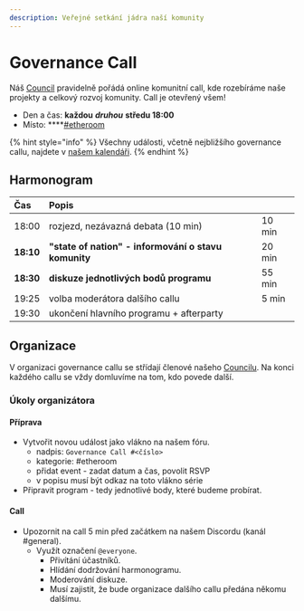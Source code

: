```yaml
---
description: Veřejné setkání jádra naší komunity
---
```


# Governance Call

Náš [Council](../council.md) pravidelně pořádá online komunitní call, kde rozebíráme naše projekty a celkový rozvoj komunity. Call je otevřený všem!

* Den a čas: **každou** _**druhou**_ **středu 18:00**
* Místo: ****[\#etheroom](../projekty/etheroom/)

{% hint style="info" %}
Všechny události, včetně nejbližšího governance callu, najdete v [našem kalendáři](https://forum.gwei.cz/calendar).
{% endhint %}

## Harmonogram

| Čas | Popis |  |
| :--- | :--- | :--- |
| 18:00 | rozjezd, nezávazná debata \(10 min\) | 10 min |
| **18:10** | **"state of nation" - informování o stavu komunity** | 20 min |
| **18:30** | **diskuze jednotlivých bodů programu** | 55 min |
| 19:25 | volba moderátora dalšího callu | 5 min |
| 19:30 | ukončení hlavního programu + afterparty |  |

## Organizace

V organizaci governance callu se střídají členové našeho [Councilu](../council.md). Na konci každého callu se vždy domluvíme na tom, kdo povede další.

### Úkoly organizátora

#### **Příprava**

* Vytvořit novou událost jako vlákno na našem fóru.
  * nadpis: `Governance Call #<číslo>`
  * kategorie: \#etheroom
  * přidat event - zadat datum a čas, povolit RSVP
  * v popisu musí být odkaz na toto vlákno série
* Připravit program - tedy jednotlivé body, které budeme probírat.

#### **Call**

* Upozornit na call 5 min před začátkem na našem Discordu \(kanál \#general\).
  * Využít označení `@everyone`.
    * Přivítání účastníků.
    * Hlídání dodržování harmonogramu.
    * Moderování diskuze.
    * Musí zajistit, že bude organizace dalšího callu předána někomu dalšímu.



